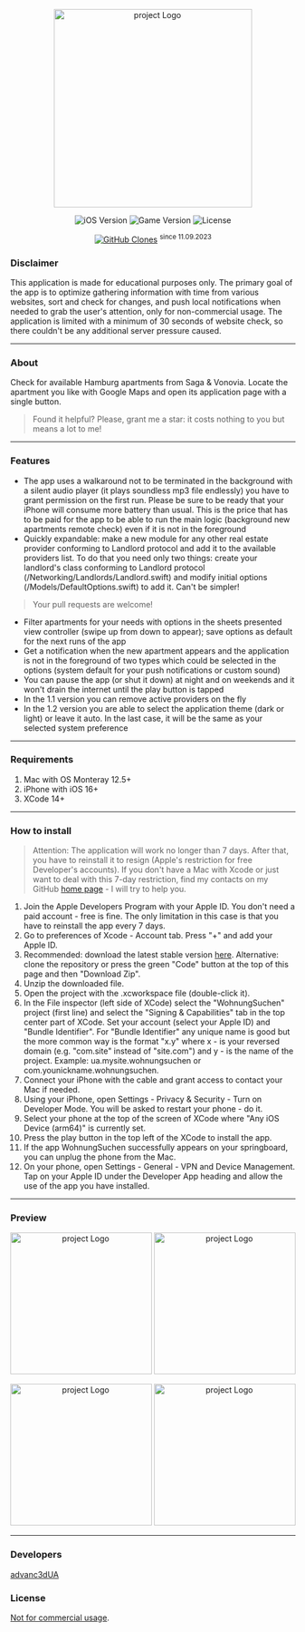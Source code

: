 <p align="center">
      <img src="https://github.com/advanc3dUA/WohnungSuchen/blob/main/WohnungSuchen/Logos/LaunchLogo.png" alt= "project Logo" width="350">
</p>

<p align="center">
   <img src="https://img.shields.io/badge/iOS-16.0%2B-blueviolet" alt="iOS Version">
   <img src="https://img.shields.io/badge/Version-1.2-blue" alt="Game Version">
   <img src="https://img.shields.io/badge/License-MIT-source" alt="License">
</p>
<p align="center">
<a href='https://github.com/MShawon/github-clone-count-badge'><img alt='GitHub Clones' src='https://img.shields.io/badge/dynamic/json?color=success&label=Clone&query=count&url=https://gist.githubusercontent.com/advanc3dUA/64246d82f8d3073cec7968493dbeb97c/raw/clone.json&logo=github'></a> <sup>since 11.09.2023</sup>
</p>

### Disclaimer

This application is made for educational purposes only. The primary goal of the app is to optimize gathering information with time from various websites, sort and check for changes, and push local notifications when needed to grab the user's attention, only for non-commercial usage. The application is limited with a minimum of 30 seconds of website check, so there couldn't be any additional server pressure caused.

---

### About

Check for available Hamburg apartments from Saga & Vonovia. Locate the apartment you like with Google Maps and open its application page with a single button.

> Found it helpful? Please, grant me a star: it costs nothing to you but means a lot to me!

---

### Features
- The app uses a walkaround not to be terminated in the background with a silent audio player (it plays soundless mp3 file endlessly) you have to grant permission on the first run. Please be sure to be ready that your iPhone will consume more battery than usual. This is the price that has to be paid for the app to be able to run the main logic (background new apartments remote check) even if it is not in the foreground
- Quickly expandable: make a new module for any other real estate provider conforming to Landlord protocol and add it to the available providers list. To do that you need only two things: create your landlord's class conforming to Landlord protocol (/Networking/Landlords/Landlord.swift) and modify initial options (/Models/DefaultOptions.swift) to add it. Can't be simpler!
> Your pull requests are welcome!
- Filter apartments for your needs with options in the sheets presented view controller (swipe up from down to appear); save options as default for the next runs of the app
- Get a notification when the new apartment appears and the application is not in the foreground of two types which could be selected in the options (system default for your push notifications or custom sound)
- You can pause the app (or shut it down) at night and on weekends and it won't drain the internet until the play button is tapped
- In the 1.1 version you can remove active providers on the fly
- In the 1.2 version you are able to select the application theme (dark or light) or leave it auto. In the last case, it will be the same as your selected system preference

---

### Requirements
1. Mac with OS Monteray 12.5+
2. iPhone with iOS 16+
3. XCode 14+
---

### How to install
> Attention: The application will work no longer than 7 days. After that, you have to reinstall it to resign (Apple's restriction for free Developer's accounts). If you don't have a Mac with Xcode or just want to deal with this 7-day restriction, find my contacts on my GitHub [home page](https://github.com/advanc3dUA) - I will try to help you.
1. Join the Apple Developers Program with your Apple ID. You don't need a paid account - free is fine. The only limitation in this case is that you have to reinstall the app every 7 days.
2. Go to preferences of Xcode - Account tab. Press "+" and add your Apple ID.
3. Recommended: download the latest stable version [here](https://github.com/advanc3dUA/WohnungSuchen/releases). Alternative: clone the repository or press the green "Code" button at the top of this page and then "Download Zip".
4. Unzip the downloaded file.
5. Open the project with the .xcworkspace file (double-click it).
6. In the File inspector (left side of XCode) select the "WohnungSuchen" project (first line) and select the "Signing & Capabilities" tab in the top center part of XCode. Set your account (select your Apple ID) and "Bundle Identifier". For "Bundle Identifier" any unique name is good but the more common way is the format "x.y" where x - is your reversed domain (e.g. "com.site" instead of "site.com") and y - is the name of the project. Example: ua.mysite.wohnungsuchen or com.younickname.wohnungsuchen.
7. Connect your iPhone with the cable and grant access to contact your Mac if needed.
8. Using your iPhone, open Settings - Privacy & Security - Turn on Developer Mode. You will be asked to restart your phone - do it.
9. Select your phone at the top of the screen of XCode where "Any iOS Device (arm64)" is currently set.
10. Press the play button in the top left of the XCode to install the app.
11. If the app WohnungSuchen successfully appears on your springboard, you can unplug the phone from the Mac.
12. On your phone, open Settings - General - VPN and Device Management. Tap on your Apple ID under the Developer App heading and allow the use of the app you have installed.

---

### Preview
<p align="center">
      <img src="https://github.com/advanc3dUA/WohnungSuchen/blob/main/WohnungSuchen/Logos/preview-1.png" alt= "project Logo" width="250">
      <img src="https://github.com/advanc3dUA/WohnungSuchen/blob/main/WohnungSuchen/Logos/preview-2.png" alt= "project Logo" width="250">
</p>
<p align="center">
      <img src="https://github.com/advanc3dUA/WohnungSuchen/blob/main/WohnungSuchen/Logos/preview-3.png" alt= "project Logo" width="250">
      <img src="https://github.com/advanc3dUA/WohnungSuchen/blob/main/WohnungSuchen/Logos/preview-4.gif" alt= "project Logo" width="250">
</p>

---

### Developers
[advanc3dUA](https://github.com/advanc3dUA)

### License
[Not for commercial usage](https://creativecommons.org/licenses/by-nc/4.0/).
